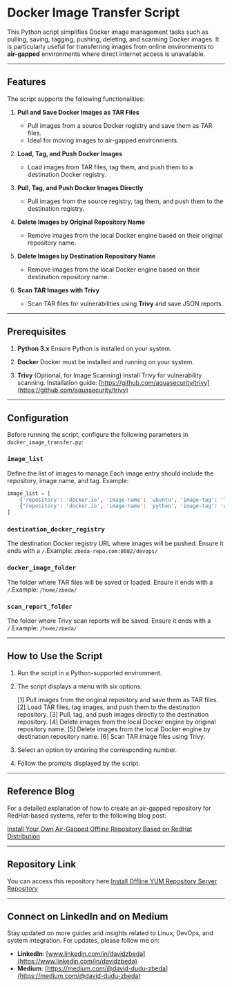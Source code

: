 
# Docker Image Transfer Script

This Python script simplifies Docker image management tasks such as pulling, saving, tagging, pushing, deleting, and scanning Docker images. It is particularly useful for transferring images from online environments to **air-gapped** environments where direct internet access is unavailable.

---

## Features

The script supports the following functionalities:

1. **Pull and Save Docker Images as TAR Files**

   - Pull images from a source Docker registry and save them as TAR files.
   - Ideal for moving images to air-gapped environments.

2. **Load, Tag, and Push Docker Images**

   - Load images from TAR files, tag them, and push them to a destination Docker registry.

3. **Pull, Tag, and Push Docker Images Directly**

   - Pull images from the source registry, tag them, and push them to the destination registry.

4. **Delete Images by Original Repository Name**

   - Remove images from the local Docker engine based on their original repository name.

5. **Delete Images by Destination Repository Name**

   - Remove images from the local Docker engine based on their destination repository name.

6. **Scan TAR Images with Trivy**

   - Scan TAR files for vulnerabilities using **Trivy** and save JSON reports.

---

## Prerequisites

1. **Python 3.x**   Ensure Python is installed on your system.

2. **Docker**   Docker must be installed and running on your system.

3. **Trivy** (Optional, for Image Scanning)   Install Trivy for vulnerability scanning.   Installation guide: [https://github.com/aquasecurity/trivy](https://github.com/aquasecurity/trivy)

---

## Configuration

Before running the script, configure the following parameters in `docker_image_transfer.py`:

### `image_list`

Define the list of images to manage.Each image entry should include the repository, image name, and tag. Example:

```python
image_list = [
    {'repository': 'docker.io', 'image-name': 'ubuntu', 'image-tag': 'latest'},
    {'repository': 'docker.io', 'image-name': 'python', 'image-tag': 'alpine'}
]
```

### `destination_docker_registry`

The destination Docker registry URL where images will be pushed. Ensure it ends with a `/`.Example: `zbeda-repo.com:8082/devops/`

### `docker_image_folder`

The folder where TAR files will be saved or loaded. Ensure it ends with a `/`.Example: `/home/zbeda/`

### `scan_report_folder`

The folder where Trivy scan reports will be saved. Ensure it ends with a `/`.Example: `/home/zbeda/`

---

## How to Use the Script

1. Run the script in a Python-supported environment.

2. The script displays a menu with six options:

   [1] Pull images from the original repository and save them as TAR files.   [2] Load TAR files, tag images, and push them to the destination repository.   [3] Pull, tag, and push images directly to the destination repository.   [4] Delete images from the local Docker engine by original repository name.   [5] Delete images from the local Docker engine by destination repository name.   [6] Scan TAR image files using Trivy.

3. Select an option by entering the corresponding number.

4. Follow the prompts displayed by the script.

---

## Reference Blog

For a detailed explanation of how to create an air-gapped repository for RedHat-based systems, refer to the following blog post:

[Install Your Own Air-Gapped Offline Repository Based on RedHat Distribution](https://medium.com/@dudu.zbeda_13698/how-to-set-up-an-air-gapped-yum-repository-for-redhat-based-systems-ff76afe48640)

---

## Repository Link

You can access this repository here:[Install Offline YUM Repository Server Repository](#)

---

## Connect on LinkedIn and on Medium

Stay updated on more guides and insights related to Linux, DevOps, and system integration. For updates, please follow me on:

- **LinkedIn**: [www.linkedin.com/in/davidzbeda](https://www.linkedin.com/in/davidzbeda)
- **Medium**: [https://medium.com/@david-dudu-zbeda](https://medium.com/@david-dudu-zbeda)


